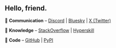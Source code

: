 ## Hello, friend.

💬 **Communication** – [Discord](https://discordapp.com/users/pygumby) | [Bluesky](https://bsky.app/profile/pygumby.com) | [X (Twitter)](https://x.com/pygumby) 

🧠 **Knowledge** – [StackOverflow](https://stackoverflow.com/users/1981705/pygumby) | [Hyperskill](https://hyperskill.org/my-learning/618694092)

🤖 **Code** – [GitHub](https://github.com/pygumby) | [PyPI](https://pypi.org/user/pygumby)
